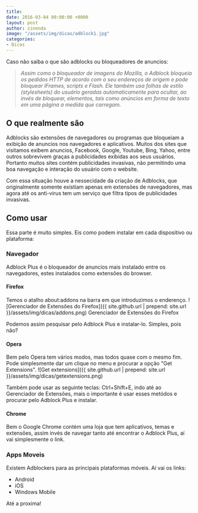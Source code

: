 ```yaml
---
title: 
date: 2016-03-04 00:00:00 +0000
layout: post
author: zinenda
image: "/assets/img/dicas/adblock1.jpg"
categories:
- Dicas
---
```


Caso não saiba o que são adblocks ou bloqueadores de anuncios: 
<blockquote>
    <em>
        Assim como o bloqueador de imagens do Mozilla, o Adblock bloqueia os pedidos HTTP de acordo com o seu endereços de origem e pode bloquear IFrames, scripts e Flash. Ele também usa folhas de estilo (stylesheets) do usuário geradas automaticamente para ocultar, ao invés de bloquear, elementos, tais como anúncios em forma de texto em uma página a medida que carregam.
    </em>
</blockquote>

## O que realmente são
Adblocks são extensões de navegadores ou programas que bloqueiam a exibição de anuncios nos navegadores e aplicativos.
Muitos dos sites que visitamos exibem anuncios, Facebook, Google, Youtube, Bing, Yahoo, entre outros sobrevivem graças a publicidades exibidas aos seus usuários.
Portanto muitos sites contém publicidades invasivas, não permitindo uma boa navegação e interação do usuário com o website.

Com essa situação houve a nessecidade da criação de Adblocks, que originalmente somente existiam apenas em extensões de navegadores, mas agora até os anti-virus tem um serviço que filtra tipos de publicidades invasivas.

## Como usar
Essa parte é muito simples.
Eis como podem instalar em cada dispositivo ou plataforma:

### Navegador
Adblock Plus é o bloqueador de anuncios mais instalado entre os navegadores, estes instalados como extensões do browser.

#### Firefox
Temos o atalho about:addons na barra em que introduzimos o enderenço.
![Gerenciador de Extensões do Firefox]({{ site.github.url | prepend: site.url }}/assets/img/dicas/addons.png)
Gerenciador de Extensões do Firefox

Podemos assim pesquisar pelo Adblock Plus e instalar-lo.
Simples, pois não?

#### Opera
Bem pelo Opera tem vários modos, mas todos quase com o mesmo fim.
Pode simplesmente dar um clique no menu e procurar a opção "Get Extensions".
![Get extensions]({{ site.github.url | prepend: site.url }}/assets/img/dicas/getextensions.png)

Também pode usar as seguinte teclas: Ctrl+Shift+E, indo até ao Gerenciador de Extensões, mais o importante é usar esses metódos e procurar pelo Adblock Plus e instalar.

#### Chrome
Bem o Google Chrome contém uma loja que tem aplicativos, temas e extensões, assim invés de navegar tanto até encontrar o Adblock Plus, aí vai simplesmente o link.

### Apps Moveis
Existem Adblockers para as principais plataformas móveis.
Aí vai os links:

- Android
- iOS
- Windows Mobile

Até a proxima!